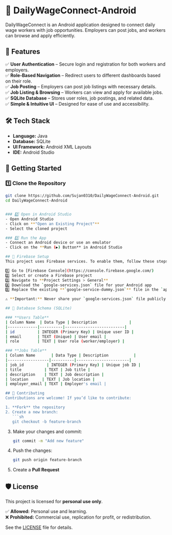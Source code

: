 # 🚀 DailyWageConnect-Android  

DailyWageConnect is an Android application designed to connect daily wage workers with job opportunities. Employers can post jobs, and workers can browse and apply efficiently.  

## 📱 Features  
✅ **User Authentication** – Secure login and registration for both workers and employers.  
✅ **Role-Based Navigation** – Redirect users to different dashboards based on their role.  
✅ **Job Posting** – Employers can post job listings with necessary details.  
✅ **Job Listing & Browsing** – Workers can view and apply for available jobs.  
✅ **SQLite Database** – Stores user roles, job postings, and related data.  
✅ **Simple & Intuitive UI** – Designed for ease of use and accessibility.  

## 🛠 Tech Stack  
- **Language:** Java  
- **Database:** SQLite  
- **UI Framework:** Android XML Layouts  
- **IDE:** Android Studio  

## 🚀 Getting Started  

### 1️⃣ Clone the Repository  
```sh
git clone https://github.com/Sujan0310/DailyWageConnect-Android.git  
cd DailyWageConnect-Android  


### 2️⃣ Open in Android Studio  
- Open Android Studio  
- Click on **"Open an Existing Project"**  
- Select the cloned project  

### 3️⃣ Run the App  
- Connect an Android device or use an emulator  
- Click on the **Run (▶️) Button** in Android Studio  

## 🔧 Firebase Setup  
This project uses Firebase services. To enable them, follow these steps:  

1️⃣ Go to [Firebase Console](https://console.firebase.google.com/)  
2️⃣ Select or create a Firebase project  
3️⃣ Navigate to **Project Settings > General**  
4️⃣ Download the `google-services.json` file for your Android app  
5️⃣ Replace the existing **`google-service-dummy.json`** file in the `app/` directory with your actual `google-services.json` file  

⚠️ **Important:** Never share your `google-services.json` file publicly to avoid security risks.  

## 📌 Database Schema (SQLite)  

### **Users Table**  
| Column Name  | Data Type | Description              |  
|-------------|----------|--------------------------|  
| id          | INTEGER (Primary Key) | Unique user ID |  
| email       | TEXT (Unique) | User email |  
| role        | TEXT | User role (worker/employer) |  

### **Jobs Table**  
| Column Name       | Data Type | Description           |  
|------------------|----------|-----------------------|  
| job_id          | INTEGER (Primary Key) | Unique job ID |  
| title          | TEXT | Job title |  
| description    | TEXT | Job description |  
| location      | TEXT | Job location |  
| employer_email | TEXT | Employer's email |  

## 🤝 Contributing  
Contributions are welcome! If you’d like to contribute:  

1. **Fork** the repository  
2. Create a new branch:  
   ```sh
   git checkout -b feature-branch  
   ```  
3. Make your changes and commit:  
   ```sh
   git commit -m "Add new feature"  
   ```  
4. Push the changes:  
   ```sh
   git push origin feature-branch  
   ```  
5. Create a **Pull Request**  

## 🛡 License  
This project is licensed for **personal use only**.  

✅ **Allowed:** Personal use and learning.  
❌ **Prohibited:** Commercial use, replication for profit, or redistribution.  

See the [LICENSE](./LICENSE) file for details.  
